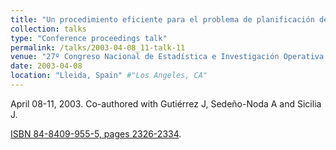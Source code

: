 ```yaml
---
title: "Un procedimiento eficiente para el problema de planificación de la producción/reposición con capacidades de almacenamiento" #"Conference Proceeding talk 3 on Relevant Topic in Your Field"
collection: talks
type: "Conference proceedings talk"
permalink: /talks/2003-04-08_11-talk-11
venue: "27º Congreso Nacional de Estadística e Investigación Operativa (SEIO)" #"Testing Institute of America 2014 Annual Conference"
date: 2003-04-08
location: "Lleida, Spain" #"Los Angeles, CA"
---
```

April 08-11, 2003. Co-authored with Gutiérrez J, Sedeño-Noda A and Sicilia J.

[ISBN 84-8409-955-5, pages 2326-2334](https://dialnet.unirioja.es/servlet/articulo?codigo=1167591). 
